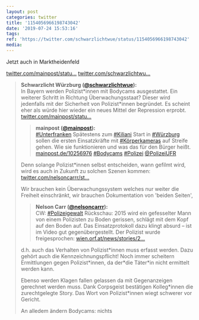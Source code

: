 ```yaml
---
layout: post
categories: twitter
title: '1154056966198743042'
date: '2019-07-24 15:53:16'
tags: 
ref: 'https://twitter.com/schwarzlichtwue/status/1154056966198743042'
media:
---
```

Jetzt auch in Marktheidenfeld

[twitter.com/mainpost/statu…](https://twitter.com/mainpost/status/1154032486176952320?s=19) [twitter.com/schwarzlichtwu…](https://twitter.com/schwarzlichtwue/status/1139519533616652289) 


> <b>Schwarzlicht Würzburg ([@schwarzlichtwue](https://twitter.com/schwarzlichtwue)):</b>  
>In Bayern werden Polizist\*innen mit Bodycams ausgestattet. Ein weiterer Schritt in Richtung Überwachungsstaat? Dieser wird jedenfalls mit der Sicherheit von Polizist\*innen begründet. Es scheint eher als würde hier wieder ein neues Mittel der Repression erprobt. [twitter.com/mainpost/statu…](https://twitter.com/mainpost/status/1139457450451460096)   
>  
>  
>> <b>mainpost ([@mainpost](https://twitter.com/mainpost)):</b>    
>>[#Unterfranken](/t/unterfranken)  Spätestens zum [#Kiliani](/t/kiliani) Start in [#Würzburg](/t/würzburg) sollen die ersten Einsatzkräfte mit [#Körperkameras](/t/körperkameras) auf Streife gehen. Wie sie funktionieren und was das für den Bürger heißt. [mainpost.de/10256976](http://mainpost.de/10256976) [#Bodycams](/t/bodycams) [#Polizei](/t/polizei) [@PolizeiUFR](https://twitter.com/PolizeiUFR)     
>>    
>>    
>  
>  
>Denn solange Polizist\*innen selbst entscheiden, wann gefilmt wird, wird es auch in Zukunft zu solchen Szenen kommen: [twitter.com/nelsoncarrr/st…](https://twitter.com/nelsoncarrr/status/1135789025741217792?s=19)  
>  
>Wir brauchen kein Überwachungssystem welches nur weiter die Freiheit einschränkt, wir brauchen Dokumentation von 'beiden Seiten',   
>  
>  
>> <b>Nelson Carr ([@nelsoncarrr](https://twitter.com/nelsoncarrr)):</b>    
>>CW: [#Polizeigewalt](/t/polizeigewalt) Rückschau: 2015 wird ein gefesselter Mann von einem Polizisten zu Boden gerissen, schlägt mit dem Kopf auf den Boden auf. Das Einsatzprotokoll dazu klingt absurd – ist im Video gut gegenübergestellt. Der Polizist wurde freigesprochen: [wien.orf.at/news/stories/2…](https://wien.orf.at/news/stories/2797614/)      
>>    
>>    
>  
>  
>d.h. auch das Verhalten von Polizist\*innen muss erfasst werden. Dazu gehört auch die Kennzeichnungspflicht! Noch immer scheitern Ermittlungen gegen Polizist\*innen, da der\*die Täter\*in nicht ermittelt werden kann.   
>  
>  
>Ebenso werden Klagen fallen gelassen da mit Gegenanzeigen gerechnet werden muss. Dank Corpsgeist bestätigen Kolleg\*innen die zurechtgelegte Story. Das Wort von Polizist\*innen wiegt schwerer vor Gericht.  
>  
>An alledem ändern Bodycams: nichts   
>  
>  

